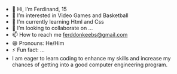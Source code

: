 - 👋 Hi, I’m Ferdinand, 15
- 👀 I’m interested in Video Games and Basketball
- 🌱 I’m currently learning Html and Css
- 💞️ I’m looking to collaborate on ...
- 📫 How to reach me ferddonkeebs@gmail.com
- 😄 Pronouns: He/Him
- ⚡ Fun fact: ...
- I am eager to learn coding to enhance my skills and increase my chances of getting into a good computer engineering program. 

<!---
yoferdd/yoferdd is a ✨ special ✨ repository because its `README.md` (this file) appears on your GitHub profile.
You can click the Preview link to take a look at your changes.
--->
